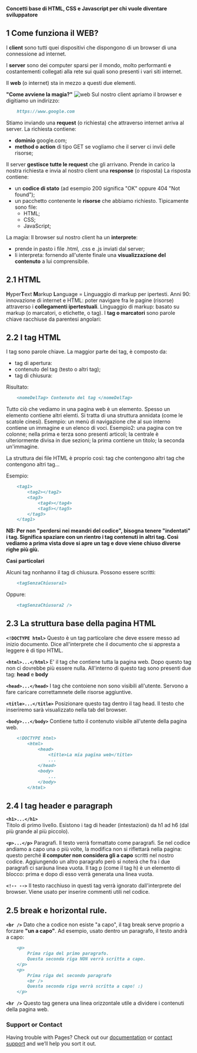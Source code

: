 **Concetti base di HTML, CSS e Javascript per chi vuole diventare sviluppatore**

## 1 Come funziona il WEB?

I **client** sono tutti quei dispositivi che dispongono di un browser di una connessione ad internet.

I **server** sono dei computer sparsi per il mondo, molto performanti e costantementi collegati alla rete sui quali sono presenti i vari siti internet. 

Il **web** (o internet) sta in mezzo a questi due elementi.

**"Come avviene la magia?"**
![web](https://user-images.githubusercontent.com/29860929/144933977-ec9fae88-ccc9-40f5-a067-ef1ddcbb65f1.jpg)
Sul nostro client apriamo il browser e digitiamo un indirizzo:
```markdown
    https://www.google.com
```
Stiamo inviando una **request** (o richiesta) che attraverso internet arriva al server.
La richiesta contiene:
- **dominio** google.com;
- **method o action** di tipo GET se vogliamo che il server ci invii delle risorse;

Il server **gestisce tutte le request** che gli arrivano.
Prende in carico la nostra richiesta e invia al nostro client una **response** (o risposta)
La risposta contiene:
- un **codice di stato** (ad esempio 200 significa "OK" oppure 404 "Not found");
- un pacchetto contenente le **risorse** che abbiamo richiesto. Tipicamente sono file:
  - HTML;
  - CSS;
  - JavaScript;

La magia:
Il browser sul nostro client ha un **interprete**:
- prende in pasto i file .html, .css e .js inviati dal server;
- li interpreta: fornendo all'utente finale una **visualizzazione del contenuto** a lui comprensibile.

## 2.1 HTML

**H**yper**T**ext **M**arkup **L**anguage = Linguaggio di markup per ipertesti.
Anni 90: innovazione di internet e HTML: poter navigare fra le pagine (risorse) attraverso i **collegamenti ipertestuali**.
Linguaggio di markup: basato su markup (o marcatori, o etichette, o tag).
I **tag o marcatori** sono parole chiave racchiuse da parentesi angolari: <nomeTagEsempio>

## 2.2 I tag HTML

I tag sono parole chiave.
La maggior parte dei tag, è composto da:
- tag di apertura: <tag>
- contenuto del tag (testo o altri tag);
- tag di chiusura: </tag>

Risultato:
```markdown
    <nomeDelTag> Contenuto del tag </nomeDelTag>
```

Tutto ciò che vediamo in una pagina web è un elemento.
Spesso un elemento contiene altri elemti.
Si tratta di una struttura annidata (come le scatole cinesi).
Esempio: un menù di navigazione che al suo interno contiene un immagine e un elenco di voci.
Esempio2: una pagina con tre colonne; nella prima e terza sono presenti articoli; la centrale è ulteriormente divisa in due sezioni;
    la prima contiene un titolo; la seconda un'immagine.

La struttura dei file HTML è proprio così: tag che contengono altri tag che contengono altri tag...

Esempio:
```markdown
    <tag1>
        <tag2></tag2>
        <tag3>
            <tag4></tag4>
            <tag5></tag5>
        </tag3>
    </tag1>
```
**NB: Per non "perdersi nei meandri del codice", bisogna tenere "indentati" i tag.
Significa spaziare con un rientro i tag contenuti in altri tag.
Così vediamo a prima vista dove si apre un tag e dove viene chiuso diverse righe più giù.**

**Casi particolari**

Alcuni tag nonhanno il tag di chiusura. Possono essere scritti:
```markdown
    <tagSenzaChiusura1>   
```
Oppure:
```markdown
    <tagSenzaChiusura2 />    
```

## 2.3 La struttura base della pagina HTML
**`<!DOCTYPE html>`**
Questo è un tag particolare che deve essere messo ad inizio documento.
Dice all'interprete che il documento che si appresta a leggere è di tipo HTML.

**`<html>...</html>`**
E' il tag che contiene tutta la pagina web. Dopo questo tag non ci dovrebbe più essere nulla.
All'interno di questo tag sono presenti due tag: **head** e **body**
        
**`<head>...</head>`**
I tag che contoiene non sono visibili all'utente. Servono a fare caricare correttamnete delle risorse aggiuntive.

**`<title>...</title>`**
Posizionare questo tag dentro il tag head. Il testo che inseriremo sarà visualizzato nella tab del browser.
        
**`<body>...</body>`**
Contiene tutto il contenuto visibile all'utente della pagina web.
```markdown
    <!DOCTYPE html>
        <html>
            <head>
                <title>La mia pagina web</title>
                ...
            </head>
            <body>
                ...
            </body>
        </html>
```

## 2.4 I tag header e paragraph
**`<h1>...</h1>`**  
Titolo di primo livello. Esistono i tag di header (intestazioni) da h1 ad h6 (dal più grande al più piccolo).
        
**`<p>...</p>`**
Paragrafi. Il testo verrà formattato come paragrafi.
Se nel codice andiamo a capo una o più volte, la modifica non si riflettarà nella pagina:
questo perché **il computer non considera gli a capo** scritti nel nostro codice.
Aggiungendo un altro paragrafo però si noterà che fra i due paragrafi ci saràuna linea vuota.
Il tag p (come il tag h) è un elemento di blocco: prima e dopo di esso verrà generata una linea vuota.
        
**`<!-- -->`**
Il testo racchiuso in questi tag verrà ignorato dall'interprete del browser.
Viene usato per inserire commenti utili nel codice.
        
## 2.5 break e horizontal rule.
**`<br />`**
Dato che a codice non esiste "a capo", il tag break serve proprio a forzare **"un a capo"**.
Ad esempio, usato dentro un paragrafo, il testo andrà a capo:
```markdown
    <p>
        Prima riga del primo paragrafo.
        Questa seconda riga NON verrà scritta a capo.
    </p>
    <p>
        Prima riga del secondo paragrafo
        <br />
        Questa seconda riga verrà scritta a capo! :)
    </p>
```

**`<hr />`**
Questo tag genera una linea orizzontale utile a dividere i contenuti della pagina web.    
        
### Support or Contact

Having trouble with Pages? Check out our [documentation](https://docs.github.com/categories/github-pages-basics/) or [contact support](https://support.github.com/contact) and we’ll help you sort it out.
